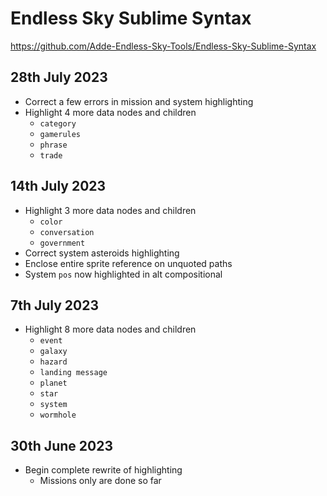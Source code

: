 # Endless Sky Sublime Syntax
<https://github.com/Adde-Endless-Sky-Tools/Endless-Sky-Sublime-Syntax>
## 28th July 2023
- Correct a few errors in mission and system highlighting
- Highlight 4 more data nodes and children
  - `category`
  - `gamerules`
  - `phrase`
  - `trade`
## 14th July 2023
- Highlight 3 more data nodes and children
  - `color`
  - `conversation`
  - `government`
- Correct system asteroids highlighting
- Enclose entire sprite reference on unquoted paths
- System `pos` now highlighted in alt compositional
## 7th July 2023
- Highlight 8 more data nodes and children
  - `event`
  - `galaxy`
  - `hazard`
  - `landing message`
  - `planet`
  - `star`
  - `system`
  - `wormhole`
## 30th June 2023
- Begin complete rewrite of highlighting
  - Missions only are done so far